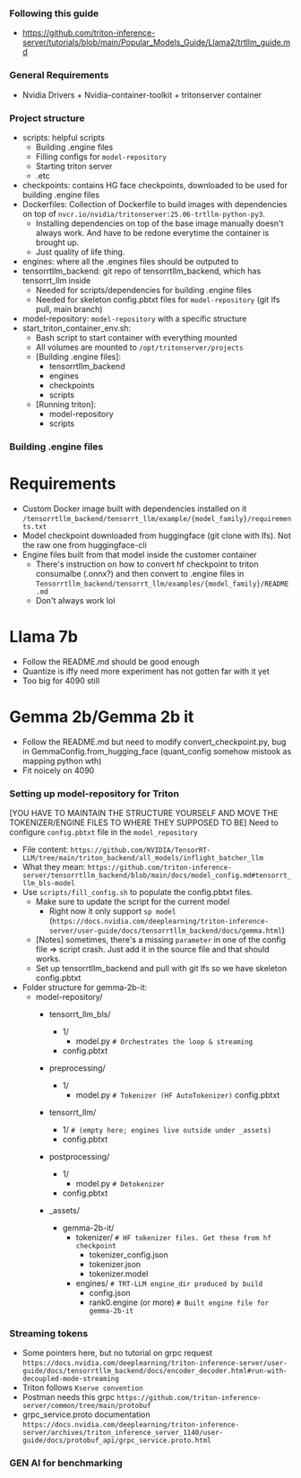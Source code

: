 ### Following this guide
- https://github.com/triton-inference-server/tutorials/blob/main/Popular_Models_Guide/Llama2/trtllm_guide.md

### General Requirements
- Nvidia Drivers + Nvidia-container-toolkit + tritonserver container 

### Project structure 
- scripts: helpful scripts
    - Building .engine files
    - Filling configs for `model-repository`
    - Starting triton server
    - .etc
- checkpoints: contains HG face checkpoints, downloaded to be used for building .engine files
- Dockerfiles: Collection of Dockerfile to build images with dependencies on top of `nvcr.io/nvidia/tritonserver:25.06-trtllm-python-py3`.
    - Installing dependencies on top of the base image manually doesn't always work. And have to be redone everytime the container is brought up.
    - Just quality of life thing.
- engines: where all the .engines files should be outputed to 
- tensorrtllm_backend: git repo of tensorrtllm_backend, which has tensorrt_llm inside
    - Needed for scripts/dependencies for building .engine files
    - Needed for skeleton config.pbtxt files for `model-repository` (git lfs pull, main branch)
- model-repository: `model-repository` with a specific structure
- start_triton_container_env.sh:
    - Bash script to start container with everything mounted
    - All volumes are mounted to `/opt/tritonserver/projects`
    - [Building .engine files]:
        - tensorrtllm_backend 
        - engines
        - checkpoints
        - scripts
    - [Running triton]:
        - model-repository
        - scripts

### Building .engine files
# Requirements
- Custom Docker image built with dependencies installed on it `/tensorrtllm_backend/tensorrt_llm/example/{model_family}/requirements.txt`
- Model checkpoint downloaded from huggingface (git clone with lfs). Not the raw one from huggingface-cli
- Engine files built from that model inside the customer container
    - There's instruction on how to convert hf checkpoint to triton consumalbe (.onnx?) and then convert to .engine files in `Tensorrtllm_backend/tensorrt_llm/examples/{model_family}/README.md`
    - Don't always work lol

# Llama 7b
- Follow the README.md should be good enough
- Quantize is iffy need more experiment has not gotten far with it yet
- Too big for 4090 still

# Gemma 2b/Gemma 2b it
- Follow the README.md but need to modify convert_checkpoint.py, bug in GemmaConfig.from_hugging_face (quant_config somehow mistook as mapping python wth)
- Fit noicely on 4090

### Setting up model-repository for Triton 
[YOU HAVE TO MAINTAIN THE STRUCTURE YOURSELF AND MOVE THE TOKENIZER/ENGINE FILES TO WHERE THEY SUPPOSED TO BE]
Need to configure `config.pbtxt` file in the `model_repository` 
  - File content: `https://github.com/NVIDIA/TensorRT-LLM/tree/main/triton_backend/all_models/inflight_batcher_llm`
  - What they mean: `https://github.com/triton-inference-server/tensorrtllm_backend/blob/main/docs/model_config.md#tensorrt_llm_bls-model`
  - Use `scripts/fill_config.sh` to populate the config.pbtxt files.
      - Make sure to update the script for the current model
        - Right now it only support `sp model` (`https://docs.nvidia.com/deeplearning/triton-inference-server/user-guide/docs/tensorrtllm_backend/docs/gemma.html`) 
      - [Notes] sometimes, there's a missing `parameter` in one of the config file => script crash. Just add it in the source file and that should works.
      - Set up tensorrtllm_backend and pull with git lfs so we have skeleton config.pbtxt
  - Folder structure for gemma-2b-it:
      - model-repository/
          - tensorrt_llm_bls/
              - 1/
                  - model.py `# Orchestrates the loop & streaming`
              - config.pbtxt
          - preprocessing/
              - 1/
                  - model.py `# Tokenizer (HF AutoTokenizer)`
              config.pbtxt
          - tensorrt_llm/
              - 1/ `# (empty here; engines live outside under _assets)`
              - config.pbtxt
          - postprocessing/
              - 1/
                  - model.py `# Detokenizer`
              - config.pbtxt

          - _assets/
              - gemma-2b-it/
                  - tokenizer/ `# HF tokenizer files. Get these from hf checkpoint`
                      - tokenizer_config.json
                      - tokenizer.json
                      - tokenizer.model
                  - engines/ `# TRT-LLM engine_dir produced by build`
                      - config.json
                      - rank0.engine (or more) `# Built engine file for gemma-2b-it`

### Streaming tokens
- Some pointers here, but no tutorial on grpc request `https://docs.nvidia.com/deeplearning/triton-inference-server/user-guide/docs/tensorrtllm_backend/docs/encoder_decoder.html#run-with-decoupled-mode-streaming`
- Triton follows `Kserve convention`
- Postman needs this grpc `https://github.com/triton-inference-server/common/tree/main/protobuf`
- grpc_service.proto documentation `https://docs.nvidia.com/deeplearning/triton-inference-server/archives/triton_inference_server_1140/user-guide/docs/protobuf_api/grpc_service.proto.html`


### GEN AI for benchmarking
